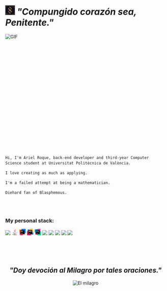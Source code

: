 <h1>

<img src="resources/milagro.png" width="30" length="10"/>
<i>"Compungido corazón sea, Penitente."</i>


 
 </h1>

<img align="right" width = 600px height=380px alt="GIF" src="https://github.com/pvtoari/pvtoari/blob/main/resources/blasphemous.gif?raw=true" />



<code>Hi, I'm Ariel Roque, back-end developer and third-year Computer Science student at Universitat Politècnica de València.</code>

<code>I love creating as much as applying.</code>

<code>I'm a failed attempt at being a mathematician.</code>

<code>Diehard fan of Blasphemous.</code>
<br>

<br><br>

<strong><h3>My personal stack:</h3></strong>

<code><img height="20" src="https://upload.wikimedia.org/wikipedia/commons/thumb/b/bd/Logo_C_sharp.svg/256px-Logo_C_sharp.svg.png?20221121173824"></code>
<code><img height="20" src="https://raw.githubusercontent.com/viruzvz/logos-svg/602b4ad99cb0ce876b9b2a6aaca3547011dfc3e4/java.svg"></code>
<code><img height="20" src="https://raw.githubusercontent.com/JetBrains/logos/ca5bc095f1443b1372b1a5e45a9a1c02c9646c82/web/intellij-idea/intellij-idea.svg"></code>
<code><img height="20" src="https://raw.githubusercontent.com/JetBrains/logos/ca5bc095f1443b1372b1a5e45a9a1c02c9646c82/web/rider/rider.svg"></code>
<code><img height="20" src="https://raw.githubusercontent.com/JetBrains/logos/ca5bc095f1443b1372b1a5e45a9a1c02c9646c82/web/clion/clion.svg"></code>
<code><img height="20" src="https://raw.githubusercontent.com/bablubambal/All_logo_and_pictures/7c0ac2ceb9f9d24992ec393d11fa7337d2f92466/text%20editors/vscode.svg"></code>
<code><img height="20" src="https://upload.wikimedia.org/wikipedia/commons/thumb/1/13/Arch_Linux_%22Crystal%22_icon.svg/256px-Arch_Linux_%22Crystal%22_icon.svg.png"></code>
<code><img height="20" src="https://micro-editor.github.io/micro_files/micro-logo-mark.svg"></code>
<code><img height="20" src="https://codeberg.org/repo-avatars/2366-0a8af594a4c015fc9e84300a3600a091"></code>
<code><img height="20" src="https://raw.github.com/CircleCI-Public/cimg-android/main/img/circle-docker.svg"></code>

<br><br><br>

<div align="center">

## _"Doy devoción al Milagro por tales oraciones."_

<img align="center" alt="El milagro" src="https://cdn2.steamgriddb.com/icon_thumb/7ff17e7aa3064d218ef36ab0557414df.png" width="400" />

</div>
